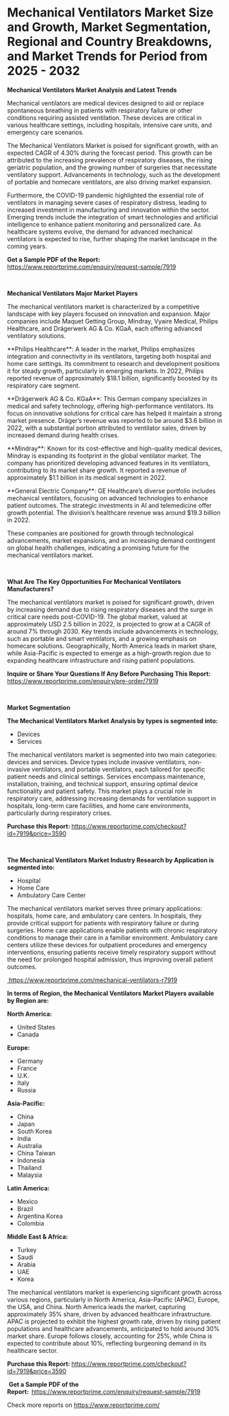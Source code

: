 <p><h1>Mechanical Ventilators Market Size and Growth, Market Segmentation, Regional and Country Breakdowns, and Market Trends for Period from 2025 -  2032</h1></p><p><strong>Mechanical Ventilators Market Analysis and Latest Trends</strong></p>
<p><p>Mechanical ventilators are medical devices designed to aid or replace spontaneous breathing in patients with respiratory failure or other conditions requiring assisted ventilation. These devices are critical in various healthcare settings, including hospitals, intensive care units, and emergency care scenarios. </p><p>The Mechanical Ventilators Market is poised for significant growth, with an expected CAGR of 4.30% during the forecast period. This growth can be attributed to the increasing prevalence of respiratory diseases, the rising geriatric population, and the growing number of surgeries that necessitate ventilatory support. Advancements in technology, such as the development of portable and homecare ventilators, are also driving market expansion. </p><p>Furthermore, the COVID-19 pandemic highlighted the essential role of ventilators in managing severe cases of respiratory distress, leading to increased investment in manufacturing and innovation within the sector. Emerging trends include the integration of smart technologies and artificial intelligence to enhance patient monitoring and personalized care. As healthcare systems evolve, the demand for advanced mechanical ventilators is expected to rise, further shaping the market landscape in the coming years.</p></p>
<p><strong>Get a Sample PDF of the Report:&nbsp;</strong> <a href="https://www.reportprime.com/enquiry/request-sample/7919?utm_campaign=2479&utm_medium=2&utm_source=Github&utm_content=ia&utm_term=19032025&utm_id=mechanical-ventilators">https://www.reportprime.com/enquiry/request-sample/7919</a></p>
<p>&nbsp;</p>
<p><strong>Mechanical Ventilators Major Market Players</strong></p>
<p><p>The mechanical ventilators market is characterized by a competitive landscape with key players focused on innovation and expansion. Major companies include Maquet Getting Group, Mindray, Vyaire Medical, Philips Healthcare, and Drägerwerk AG & Co. KGaA, each offering advanced ventilatory solutions.</p><p>**Philips Healthcare**: A leader in the market, Philips emphasizes integration and connectivity in its ventilators, targeting both hospital and home care settings. Its commitment to research and development positions it for steady growth, particularly in emerging markets. In 2022, Philips reported revenue of approximately $18.1 billion, significantly boosted by its respiratory care segment.</p><p>**Drägerwerk AG & Co. KGaA**: This German company specializes in medical and safety technology, offering high-performance ventilators. Its focus on innovative solutions for critical care has helped it maintain a strong market presence. Dräger’s revenue was reported to be around $3.6 billion in 2022, with a substantial portion attributed to ventilator sales, driven by increased demand during health crises.</p><p>**Mindray**: Known for its cost-effective and high-quality medical devices, Mindray is expanding its footprint in the global ventilator market. The company has prioritized developing advanced features in its ventilators, contributing to its market share growth. It reported a revenue of approximately $1.1 billion in its medical segment in 2022.</p><p>**General Electric Company**: GE Healthcare’s diverse portfolio includes mechanical ventilators, focusing on advanced technologies to enhance patient outcomes. The strategic investments in AI and telemedicine offer growth potential. The division’s healthcare revenue was around $19.3 billion in 2022.</p><p>These companies are positioned for growth through technological advancements, market expansions, and an increasing demand contingent on global health challenges, indicating a promising future for the mechanical ventilators market.</p></p>
<p>&nbsp;</p>
<p><strong>What Are The Key Opportunities For Mechanical Ventilators Manufacturers?</strong></p>
<p><p>The mechanical ventilators market is poised for significant growth, driven by increasing demand due to rising respiratory diseases and the surge in critical care needs post-COVID-19. The global market, valued at approximately USD 2.5 billion in 2022, is projected to grow at a CAGR of around 7% through 2030. Key trends include advancements in technology, such as portable and smart ventilators, and a growing emphasis on homecare solutions. Geographically, North America leads in market share, while Asia-Pacific is expected to emerge as a high-growth region due to expanding healthcare infrastructure and rising patient populations.</p></p>
<p><strong>Inquire or Share Your Questions If Any Before Purchasing This Report:</strong> <a href="https://www.reportprime.com/enquiry/pre-order/7919?utm_campaign=2479&utm_medium=2&utm_source=Github&utm_content=ia&utm_term=19032025&utm_id=mechanical-ventilators">https://www.reportprime.com/enquiry/pre-order/7919</a></p>
<p>&nbsp;</p>
<p><strong>Market Segmentation</strong></p>
<p><strong>The Mechanical Ventilators Market Analysis by types is segmented into:</strong></p>
<p><ul><li>Devices</li><li>Services</li></ul></p>
<p><p>The mechanical ventilators market is segmented into two main categories: devices and services. Device types include invasive ventilators, non-invasive ventilators, and portable ventilators, each tailored for specific patient needs and clinical settings. Services encompass maintenance, installation, training, and technical support, ensuring optimal device functionality and patient safety. This market plays a crucial role in respiratory care, addressing increasing demands for ventilation support in hospitals, long-term care facilities, and home care environments, particularly during respiratory crises.</p></p>
<p><strong>Purchase this Report:&nbsp;</strong><a href="https://www.reportprime.com/checkout?id=7919&price=3590&utm_campaign=2479&utm_medium=2&utm_source=Github&utm_content=ia&utm_term=19032025&utm_id=mechanical-ventilators">https://www.reportprime.com/checkout?id=7919&price=3590</a></p>
<p>&nbsp;</p>
<p><strong>The Mechanical Ventilators Market Industry Research by Application is segmented into:</strong></p>
<p><ul><li>Hospital</li><li>Home Care</li><li>Ambulatory Care Center</li></ul></p>
<p><p>The mechanical ventilators market serves three primary applications: hospitals, home care, and ambulatory care centers. In hospitals, they provide critical support for patients with respiratory failure or during surgeries. Home care applications enable patients with chronic respiratory conditions to manage their care in a familiar environment. Ambulatory care centers utilize these devices for outpatient procedures and emergency interventions, ensuring patients receive timely respiratory support without the need for prolonged hospital admission, thus improving overall patient outcomes.</p></p>
<p><a href="https://www.reportprime.com/mechanical-ventilators-r7919?utm_campaign=2479&utm_medium=2&utm_source=Github&utm_content=ia&utm_term=19032025&utm_id=mechanical-ventilators">&nbsp;https://www.reportprime.com/mechanical-ventilators-r7919</a></p>
<p><strong>In terms of Region, the Mechanical Ventilators Market Players available by Region are:</strong></p>
<p>
    <p> <strong> North America: </strong>
        <ul>
            <li>United States</li>
            <li>Canada</li>
        </ul>
        </p> 
    <p> <strong> Europe: </strong>
        <ul>
            <li>Germany</li>
            <li>France</li>
            <li>U.K.</li>
            <li>Italy</li>
            <li>Russia</li>
        </ul>
        </p> 
    <p> <strong> Asia-Pacific: </strong>
        <ul>
            <li>China</li>
            <li>Japan</li>
            <li>South Korea</li>
            <li>India</li>
            <li>Australia</li>
            <li>China Taiwan</li>
            <li>Indonesia</li>
            <li>Thailand</li>
            <li>Malaysia</li>
        </ul>
        </p> 
    <p> <strong> Latin America: </strong>
        <ul>
            <li>Mexico</li>
            <li>Brazil</li>
            <li>Argentina Korea</li>
            <li>Colombia</li>
        </ul>
        </p> 
    <p> <strong> Middle East & Africa: </strong>
        <ul>
            <li>Turkey</li>
            <li>Saudi</li>
            <li>Arabia</li>
            <li>UAE</li>
            <li>Korea</li>
        </ul>
    </p>
    </p>
<p><p>The mechanical ventilators market is experiencing significant growth across various regions, particularly in North America, Asia-Pacific (APAC), Europe, the USA, and China. North America leads the market, capturing approximately 35% share, driven by advanced healthcare infrastructure. APAC is projected to exhibit the highest growth rate, driven by rising patient populations and healthcare advancements, anticipated to hold around 30% market share. Europe follows closely, accounting for 25%, while China is expected to contribute about 10%, reflecting burgeoning demand in its healthcare sector.</p></p>
<p><strong>Purchase this Report: </strong><a href="https://www.reportprime.com/checkout?id=7919&price=3590&utm_campaign=2479&utm_medium=2&utm_source=Github&utm_content=ia&utm_term=19032025&utm_id=mechanical-ventilators">https://www.reportprime.com/checkout?id=7919&price=3590</a></p>
<p>&nbsp;<strong>Get a Sample PDF of the Report:&nbsp;&nbsp;</strong><a href="https://www.reportprime.com/enquiry/request-sample/7919?utm_campaign=2479&utm_medium=2&utm_source=Github&utm_content=ia&utm_term=19032025&utm_id=mechanical-ventilators">https://www.reportprime.com/enquiry/request-sample/7919</a></p>
<p><strong></strong></p>
<p>Check more reports on <a href="https://www.reportprime.com/?utm_campaign=2479&utm_medium=2&utm_source=Github&utm_content=ia&utm_term=19032025&utm_id=mechanical-ventilators">https://www.reportprime.com/</a></p>